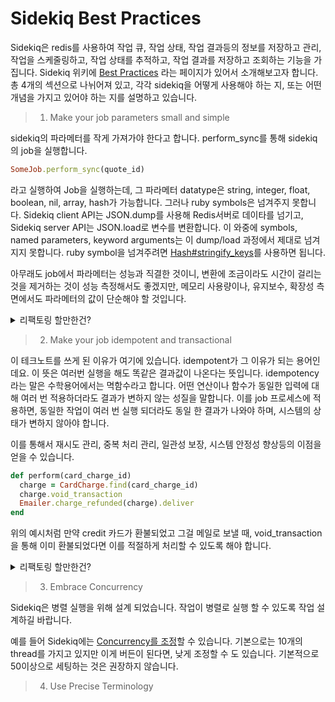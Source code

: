 # Sidekiq Best Practices

Sidekiq은 redis를 사용하여 작업 큐, 작업 상태, 작업 결과등의 정보를 저장하고 관리, 작업을 스케줄링하고, 작업 상태를 추적하고, 작업 결과를 저장하고 조회하는 기능을 가집니다.
Sidekiq 위키에 [Best Practices](https://github.com/sidekiq/sidekiq/wiki/Best-Practices) 라는 페이지가 있어서 소개해보고자 합니다. 총 4개의 섹션으로 나뉘어져 있고, 각각 sidekiq을 어떻게 사용해야 하는 지, 또는 어떤 개념을 가지고 있어야 하는 지를 설명하고 있습니다.

> 1. Make your job parameters small and simple

sidekiq의 파라메터를 작게 가져가야 한다고 합니다. perform_sync를 통해 sidekiq의 job을 실행합니다.

```ruby
SomeJob.perform_sync(quote_id)
```

라고 실행하여 Job을 실행하는데, 그 파라메터 datatype은 string, integer, float, boolean, nil, array, hash가 가능합니다. 그러나 ruby symbols은 넘겨주지 못합니다. Sidekiq client API는 JSON.dump를 사용해 Redis서버로 데이타를 넘기고, Sidekiq server API는 JSON.load로 변수를 변환합니다. 이 와중에 symbols, named parameters, keyword arguments는 이 dump/load 과정에서 제대로 넘겨지지 못합니다. ruby symbol을 넘겨주려면 [Hash#stringify_keys](https://apidock.com/rails/Hash/stringify_keys)를 사용하면 됩니다.

아무래도 job에서 파라메터는 성능과 직결한 것이니, 변환에 조금이라도 시간이 걸리는 것을 제거하는 것이 성능 측정해서도 좋겠지만, 메모리 사용량이나, 유지보수, 확장성 측면에서도 파라메터의 값이 단순해야 할 것입니다.

<details>
<summary>리팩토링 할만한건?</summary>
기존에 파라메터가 좀 복잡한 job이 있다면파라메터를 id하나로만 넘기고 job을 여러개로 만드는 방식으로 refactoring하는 방안을 생각해보면 될것같습니다.
</details>


> 2. Make your job idempotent and transactional

이 테크노트를 쓰게 된 이유가 여기에 있습니다. idempotent가 그 이유가 되는 용어인데요. 이 뜻은 여러번 실행을 해도 똑같은 결과값이 나온다는 뜻입니다. idempotency라는 말은 수학용어에서는 멱함수라고 합니다. 어떤 연산이나 함수가 동일한 입력에 대해 여러 번 적용하더라도 결과가 변하지 않는 성질을 말합니다. 이를 job 프로세스에 적용하면, 동일한 작업이 여러 번 실행 되더라도 동일 한 결과가 나와야 하며, 시스템의 상태가 변하지 않아야 합니다.

이를 통해서 재시도 관리, 중복 처리 관리, 일관성 보장, 시스템 안정성 향상등의 이점을 얻을 수 있습니다.

```ruby
def perform(card_charge_id)
  charge = CardCharge.find(card_charge_id)
  charge.void_transaction
  Emailer.charge_refunded(charge).deliver
end
```

위의 예시처럼 만약 credit 카드가 환불되었고 그걸 메일로 보낼 때, void_transaction을 통해 이미 환불되었다면 이를 적절하게 처리할 수 있도록 해야 합니다.

<details>
<summary>리팩토링 할만한건?</summary>

1. 상태 관리: 중복작업/재시도시에도 일관성이 유지되었는지 확인가능해야 합니다.
2. 작업이 중간에 실패하거나 중단되도 시스템이 일관성을 유지되도록 해야 합니다.
3. 작업 실패한 후에도 작업을 재시도하는 로직을 추가할 수도 있어야 합니다.

</details>

> 3. Embrace Concurrency

Sidekiq은 병렬 실행을 위해 설계 되었습니다. 작업이 병렬로 실행 할 수 있도록 작업 설계하길 바랍니다.

예를 들어 Sidekiq에는 [Concurrency를 조정](https://github.com/sidekiq/sidekiq/wiki/Advanced-Options#concurrency)할 수 있습니다. 기본으로는 10개의 thread를 가지고 있지만 이게 버든이 된다면, 낮게 조정할 수 도 있습니다. 기본적으로 50이상으로 세팅하는 것은 권장하지 않습니다.


> 4. Use Precise Terminology
